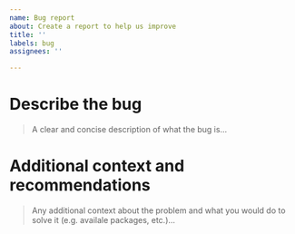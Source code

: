 ```yaml
---
name: Bug report
about: Create a report to help us improve
title: ''
labels: bug
assignees: ''

---
```


<!-- Check out CONTRIBUTING.md -->

# Describe the bug
> A clear and concise description of what the bug is...

<!-- write here -->


# Additional context and recommendations
> Any additional context about the problem and what you would do to solve it (e.g. availale packages, etc.)...

<!-- write here -->
